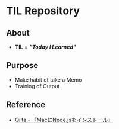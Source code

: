 # TIL Repository
## About
- **TIL** = ***"Today I Learned"***



## Purpose
- Make habit of take a Memo
- Training of Output



## Reference
- [Qiita - 『MacにNode.jsをインストール』](https://qiita.com/sitmk/items/239335b4ed0c3c797add)